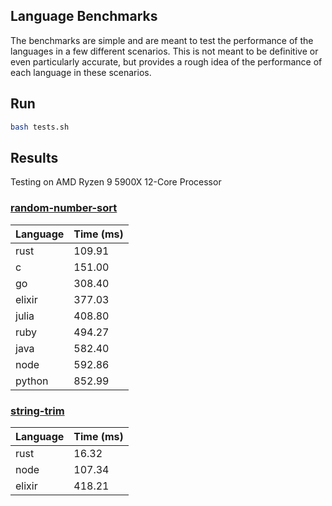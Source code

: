 ## Language Benchmarks

The benchmarks are simple and are meant to test the performance of the languages in a few different scenarios. This is not meant to be definitive or even particularly accurate, but provides a rough idea of the performance of each language in these scenarios.

## Run
```bash
bash tests.sh
```

## Results
Testing on AMD Ryzen 9 5900X 12-Core Processor

### [random-number-sort]((/random-number-sort))
| Language | Time (ms) |
| -------- | --------- |
| rust     | 109.91    |
| c        | 151.00    |
| go       | 308.40    |
| elixir   | 377.03    |
| julia    | 408.80    |
| ruby     | 494.27    |
| java     | 582.40    |
| node     | 592.86    |
| python   | 852.99    |

### [string-trim](/string-trim)
| Language | Time (ms) |
| -------- | --------- |
| rust     | 16.32     |
| node     | 107.34    |
| elixir   | 418.21    |